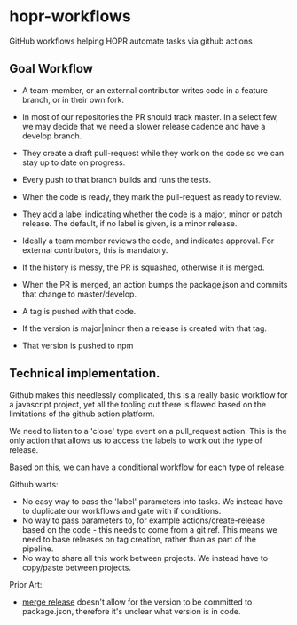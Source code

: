 # hopr-workflows

GitHub workflows helping HOPR automate tasks via github actions

## Goal Workflow

- A team-member, or an external contributor writes code in a feature branch, or
  in their own fork.

- In most of our repositories the PR should track master. In a select few, we
  may decide that we need a slower release cadence and have a develop branch.

- They create a draft pull-request while they work on the code so we can stay
  up to date on progress.

- Every push to that branch builds and runs the tests.

- When the code is ready, they mark the pull-request as ready to review.

- They add a label indicating whether the code is a major, minor or patch
  release. The default, if no label is given, is a minor release.

- Ideally a team member reviews the code, and indicates approval. For external
  contributors, this is mandatory.

- If the history is messy, the PR is squashed, otherwise it is merged.

- When the PR is merged, an action bumps the package.json and commits that
  change to master/develop.

- A tag is pushed with that code.

- If the version is major|minor then a release is created with that tag.

- That version is pushed to npm





## Technical implementation.

Github makes this needlessly complicated, this is a really basic workflow for a
javascript project, yet all the tooling out there is flawed based on the
limitations of the github action platform.

We need to listen to a 'close' type event on a pull_request action. This is the
only action that allows us to access the labels to work out the type of release.

Based on this, we can have a conditional workflow for each type of release.



Github warts:
 - No easy way to pass the 'label' parameters into tasks. We instead have to
   duplicate our workflows and gate with if conditions.
 - No way to pass parameters to, for example actions/create-release based on the
   code - this needs to come from a git ref. This means we need to base releases
   on tag creation, rather than as part of the pipeline.
 - No way to share all this work between projects. We instead have to copy/paste
   between projects.



Prior Art:
  - [merge release](https://github.com/mikeal/merge-release/blob/master/src/merge-release-run.js)
    doesn't allow for the version to be committed to package.json, therefore
    it's unclear what version is in code.
